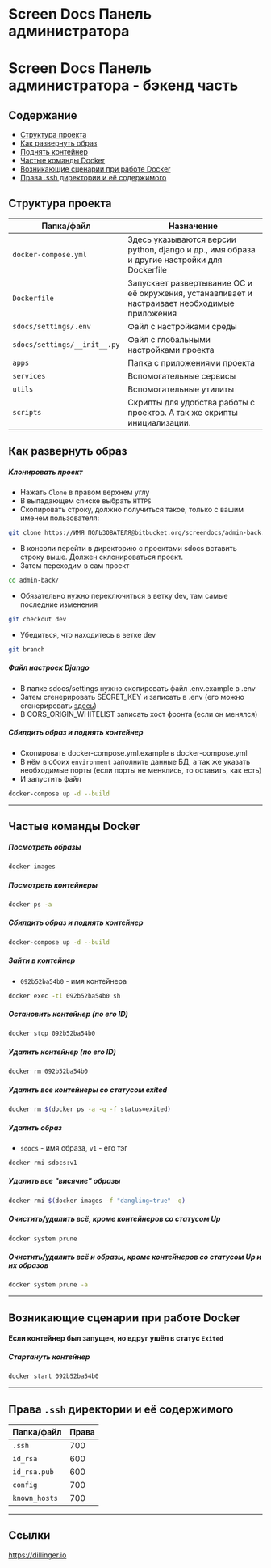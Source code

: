 # Screen Docs Панель администратора

# Screen Docs Панель администратора - бэкенд часть

## Содержание
- [Структура проекта](#Структура-проекта)
- [Как развернуть образ](#Как-развернуть-образ)
- [Поднять контейнер](#Поднять-контейнер)
- [Частые команды Docker](#Частые-команды-Docker)
- [Возникающие сценарии при работе Docker](#)
- [Права .ssh директории и её содержимого](#)

## Структура проекта
| Папка/файл | Назначение |
| ------ | ------ |
| `docker-compose.yml` | Здесь указываются версии python, django и др., имя образа и другие настройки для Dockerfile |
| `Dockerfile` | Запускает развертывание ОС и её окружения, устанавливает и настраивает необходимые приложения |
| `sdocs/settings/.env` | Файл с настройками среды |
| `sdocs/settings/__init__.py` | Файл с глобальными настройками проекта |
| `apps` | Папка с приложениями проекта |
| `services` | Вспомогательные сервисы |
| `utils` | Вспомогательные утилиты |
| `scripts` | Скрипты для удобства работы с проектов. А так же скрипты инициализации. |

## Как развернуть образ
##### Клонировать проект
- Нажать `Clone` в правом верхнем углу 
- В выпадающем списке выбрать `HTTPS`
- Скопировать строку, должно получиться такое, только с вашим именем пользователя:
```sh
git clone https://ИМЯ_ПОЛЬЗОВАТЕЛЯ@bitbucket.org/screendocs/admin-back.git
```
- В консоли перейти в директорию с проектами sdocs вставить строку выше. Должен склонироваться проект.
- Затем переходим в сам проект
```sh
cd admin-back/
```
- Обязательно нужно переключиться в ветку dev, там самые последние изменения
```sh
git checkout dev
```
- Убедиться, что находитесь в ветке dev
```sh
git branch
```
##### Файл настроек Django
- В папке sdocs/settings нужно скопировать файл .env.example в .env
- Затем сгенерировать SECRET_KEY и записать в .env (его можно сгенерировать [здесь](https://djecrety.ir/))
- В CORS_ORIGIN_WHITELIST записать хост фронта (если он менялся)
##### Сбилдить образ и поднять контейнер
- Скопировать docker-compose.yml.example в docker-compose.yml
- В нём в обоих `environment` заполнить данные БД, а так же указать необходимые порты (если порты не менялись, то оставить, как есть)
- И запустить файл
```sh
docker-compose up -d --build
```
---
## Частые команды Docker
##### Посмотреть образы
```sh
docker images
```
##### Посмотреть контейнеры
```sh
docker ps -a
```
##### Сбилдить образ и поднять контейнер
```sh
docker-compose up -d --build
```
##### Зайти в контейнер
- `092b52ba54b0` - имя контейнера
```sh
docker exec -ti 092b52ba54b0 sh
```
##### Остановить контейнер (по его ID)
```sh
docker stop 092b52ba54b0
```
##### Удалить контейнер (по его ID)
```sh
docker rm 092b52ba54b0
```
##### Удалить все контейнеры со статусом exited
```sh
docker rm $(docker ps -a -q -f status=exited)
```
##### Удалить образ
- `sdocs` - имя образа, `v1` - его тэг
```sh
docker rmi sdocs:v1
```
##### Удалить все "висячие" образы
```sh
docker rmi $(docker images -f "dangling=true" -q)
```
##### Очистить/удалить всё, кроме контейнеров со статусом Up
```sh
docker system prune
```
##### Очистить/удалить всё и образы, кроме контейнеров со статусом Up и их образов
```sh
docker system prune -a
```
---
## Возникающие сценарии при работе Docker
#### Если контейнер был запущен, но вдруг ушёл в статус `Exited`
##### Стартануть контейнер
```sh
docker start 092b52ba54b0
```
---
## Права `.ssh` директории и её содержимого
| Папка/файл | Права |
| ------ | ------ |
| `.ssh` | 700 |
| `id_rsa` | 600 |
| `id_rsa.pub` | 600 |
| `config` | 700 |
| `known_hosts` | 700 |
---
## Ссылки
https://dillinger.io
